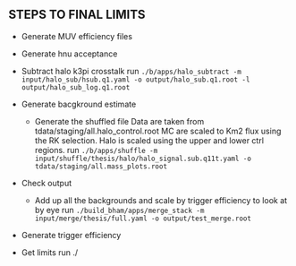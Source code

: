 STEPS TO FINAL LIMITS
---------------------

- Generate MUV efficiency files

- Generate hnu acceptance

- Subtract halo k3pi crosstalk
    run `./b/apps/halo_subtract -m input/halo_sub/hsub.q1.yaml -o output/halo_sub.q1.root -l output/halo_sub_log.q1.root`

- Generate bacgkround estimate
    - Generate the shuffled file 
      Data are taken from tdata/staging/all.halo_control.root
      MC are scaled to Km2 flux using the RK selection.
      Halo is scaled using the upper and lower ctrl regions.
      run `./b/apps/shuffle -m input/shuffle/thesis/halo/halo_signal.sub.q11t.yaml -o tdata/staging/all.mass_plots.root`

- Check output
    - Add up all the backgrounds and scale by trigger efficiency to look at by eye
      run `./build_bham/apps/merge_stack -m input/merge/thesis/full.yaml -o output/test_merge.root`

- Generate trigger efficiency


- Get limits
    run ./
